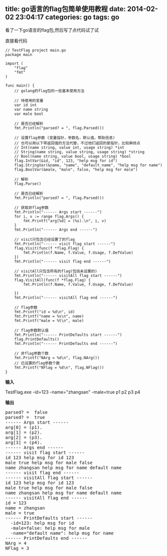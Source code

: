title: go语言的flag包简单使用教程
date: 2014-02-02 23:04:17
categories: go
tags: go
---

<!--head-->

看了一下go语言的flag包,然后写了点代码试了试

直接看代码

<!--more-->

<!--body-->

```
// TestFlag project main.go
package main

import (
	"flag"
	"fmt"
)

func main() {
	// golang的flag包的一些基本使用方法

	// 待使用的变量
	var id int
	var name string
	var male bool

	// 是否已经解析
	fmt.Println("parsed? = ", flag.Parsed())

	// 设置flag参数 (变量指针，参数名，默认值，帮助信息)
	// 也可以用以下带返回值的方法代替，不过他们返回的是指针，比较麻烦点
	// Int(name string, value int, usage string) *int
	// String(name string, value string, usage string) *string
	// Bool(name string, value bool, usage string) *bool
	flag.IntVar(&id, "id", 123, "help msg for id")
	flag.StringVar(&name, "name", "default name", "help msg for name")
	flag.BoolVar(&male, "male", false, "help msg for male")

	// 解析
	flag.Parse()

	// 是否已经解析
	fmt.Println("parsed? = ", flag.Parsed())

	// 获取非flag参数
	fmt.Println("------ Args start ------")
	for i, v := range flag.Args() {
		fmt.Printf("arg[%d] = (%s).\n", i, v)
	}
	fmt.Println("------ Args end ------")

	// visit只包含已经设置了的flag
	fmt.Println("------ visit flag start ------")
	flag.Visit(func(f *flag.Flag) {
		fmt.Println(f.Name, f.Value, f.Usage, f.DefValue)
	})
	fmt.Println("------ visit flag end ------")

	// visitAll只包含所有的flag(包括未设置的)
	fmt.Println("------ visitAll flag start ------")
	flag.VisitAll(func(f *flag.Flag) {
		fmt.Println(f.Name, f.Value, f.Usage, f.DefValue)

	})
	fmt.Println("------ visitAll flag end ------")

	// flag参数
	fmt.Printf("id = %d\n", id)
	fmt.Printf("name = %s\n", name)
	fmt.Printf("male = %t\n", male)

	// flag参数默认值
	fmt.Println("------ PrintDefaults start ------")
	flag.PrintDefaults()
	fmt.Println("------ PrintDefaults end ------")

	// 非flag参数个数
	fmt.Printf("NArg = %d\n", flag.NArg())
	// 已设置的flag参数个数
	fmt.Printf("NFlag = %d\n", flag.NFlag())
}
```

**输入**

TestFlag.exe -id=123 -name="zhangsan" -male=true p1 p2 p3 p4

**输出**

<pre>
parsed? =  false
parsed? =  true
------ Args start ------
arg[0] = (p1).
arg[1] = (p2).
arg[2] = (p3).
arg[3] = (p4).
------ Args end ------
------ visit flag start ------
id 123 help msg for id 123
male true help msg for male false
name zhangsan help msg for name default name
------ visit flag end ------
------ visitAll flag start ------
id 123 help msg for id 123
male true help msg for male false
name zhangsan help msg for name default name
------ visitAll flag end ------
id = 123
name = zhangsan
male = true
------ PrintDefaults start ------
  -id=123: help msg for id
  -male=false: help msg for male
  -name="default name": help msg for name
------ PrintDefaults end ------
NArg = 4
NFlag = 3
</pre>
